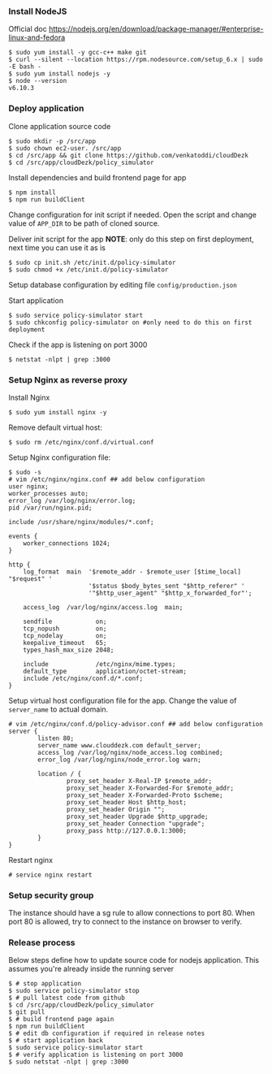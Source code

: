 ### Install NodeJS

Official doc https://nodejs.org/en/download/package-manager/#enterprise-linux-and-fedora

```
$ sudo yum install -y gcc-c++ make git
$ curl --silent --location https://rpm.nodesource.com/setup_6.x | sudo -E bash -
$ sudo yum install nodejs -y
$ node --version
v6.10.3
```

### Deploy application

Clone application source code

```
$ sudo mkdir -p /src/app
$ sudo chown ec2-user. /src/app
$ cd /src/app && git clone https://github.com/venkatoddi/cloudDezk
$ cd /src/app/cloudDezk/policy_simulator
```

Install dependencies and build frontend page for app

```
$ npm install
$ npm run buildClient
```

Change configuration for init script if needed. Open the script and change value
of `APP_DIR` to be path of cloned source.

Deliver init script for the app
**NOTE**: only do this step on first deployment, next time you can use it as is

```
$ sudo cp init.sh /etc/init.d/policy-simulator
$ sudo chmod +x /etc/init.d/policy-simulator
```

Setup database configuration by editing file `config/production.json`

Start application

```
$ sudo service policy-simulator start
$ sudo chkconfig policy-simulator on #only need to do this on first deployment
```

Check if the app is listening on port 3000

```
$ netstat -nlpt | grep :3000
```

### Setup Nginx as reverse proxy

Install Nginx

```
$ sudo yum install nginx -y
```

Remove default virtual host:
```
$ sudo rm /etc/nginx/conf.d/virtual.conf
```

Setup Nginx configuration file:

```
$ sudo -s
# vim /etc/nginx/nginx.conf ## add below configuration
user nginx;
worker_processes auto;
error_log /var/log/nginx/error.log;
pid /var/run/nginx.pid;

include /usr/share/nginx/modules/*.conf;

events {
    worker_connections 1024;
}

http {
    log_format  main  '$remote_addr - $remote_user [$time_local] "$request" '
                      '$status $body_bytes_sent "$http_referer" '
                      '"$http_user_agent" "$http_x_forwarded_for"';

    access_log  /var/log/nginx/access.log  main;

    sendfile            on;
    tcp_nopush          on;
    tcp_nodelay         on;
    keepalive_timeout   65;
    types_hash_max_size 2048;

    include             /etc/nginx/mime.types;
    default_type        application/octet-stream;
    include /etc/nginx/conf.d/*.conf;
}
```

Setup virtual host configuration file for the app.
Change the value of `server_name` to actual domain.

```
# vim /etc/nginx/conf.d/policy-advisor.conf ## add below configuration
server {
        listen 80;
        server_name www.clouddezk.com default_server;
        access_log /var/log/nginx/node_access.log combined;
        error_log /var/log/nginx/node_error.log warn;
        
        location / {
                proxy_set_header X-Real-IP $remote_addr;
                proxy_set_header X-Forwarded-For $remote_addr;
                proxy_set_header X-Forwarded-Proto $scheme;
                proxy_set_header Host $http_host;
                proxy_set_header Origin "";
                proxy_set_header Upgrade $http_upgrade;
                proxy_set_header Connection "upgrade";
                proxy_pass http://127.0.0.1:3000;
        }
}

```

Restart nginx

```
# service nginx restart
```

### Setup security group

The instance should have a sg rule to allow connections to port 80.
When port 80 is allowed, try to connect to the instance on browser to verify.



### Release process

Below steps define how to update source code for nodejs application.
This assumes you're already inside the running server

```
$ # stop application
$ sudo service policy-simulator stop
$ # pull latest code from github
$ cd /src/app/cloudDezk/policy_simulator
$ git pull
$ # build frontend page again
$ npm run buildClient
$ # edit db configuration if required in release notes
$ # start application back
$ sudo service policy-simulator start
$ # verify application is listening on port 3000
$ sudo netstat -nlpt | grep :3000
```
